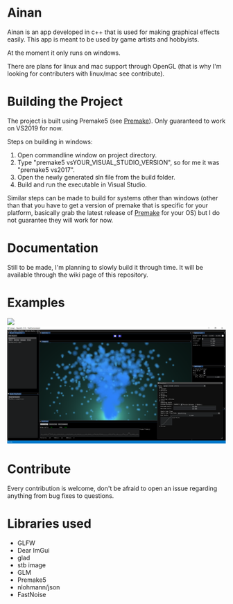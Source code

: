 # Ainan
Ainan is an app developed in c++ that is used for making graphical effects easily.
This app is meant to be used by game artists and hobbyists.

At the moment it only runs on windows.

There are plans for linux and mac support through OpenGL (that is why I'm looking for contributers with linux/mac see contribute).

# Building the Project
The project is built using Premake5 (see [Premake](https://github.com/premake/premake-core)). Only guaranteed to work on VS2019 for now.

Steps on building in windows:

1. Open commandline window on project directory.
2. Type "premake5 vsYOUR_VISUAL_STUDIO_VERSION", so for me it was "premake5 vs2017".
3. Open the newly generated sln file from the build folder.
4. Build and run the executable in Visual Studio.

Similar steps can be made to build for systems other than windows (other than that you have to get a version of premake that is specific for your platform, basically grab the latest release of [Premake](https://github.com/premake/premake-core) for your OS) but I do not guarantee they will work for now. 

# Documentation
Still to be made, I'm planning to slowly build it through time. It will be available through the wiki page of this repository.

# Examples
![](github/appGIF.gif)
![](github/appScreenshot.PNG)

# Contribute
Every contribution is welcome, don't be afraid to open an issue regarding anything from bug fixes to questions.

# Libraries used
* GLFW
* Dear ImGui
* glad
* stb image
* GLM
* Premake5
* nlohmann/json
* FastNoise

